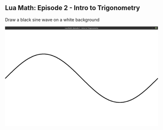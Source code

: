 ## Lua Math: Episode 2 - Intro to Trigonometry

Draw a black sine wave on a white background

![black sine wave on white background](episode2.png)
